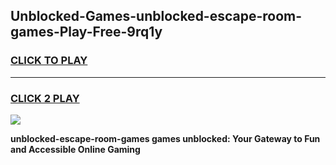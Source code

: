 
## Unblocked-Games-unblocked-escape-room-games-Play-Free-9rq1y
<h3>
<a href="https://premium76.site?title=unblocked-escape-room-games&ref=10A">CLICK TO PLAY</a></h3>
<hr>

<h3>
<a href="https://premium76.site?title=unblocked-escape-room-games&ref=10A">CLICK 2 PLAY</a>
  
</h3>

<a href="https://premium76.site?title=unblocked-escape-room-games&ref=10A"><img src="https://clearcache.store/games.png"></a>


**unblocked-escape-room-games games unblocked: Your Gateway to Fun and Accessible Online Gaming**
